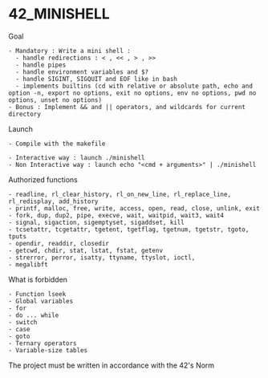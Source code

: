 # 42_MINISHELL

Goal

    - Mandatory : Write a mini shell :
      - handle redirections : < , << , > , >>
      - handle pipes
      - handle environment variables and $?
      - handle SIGINT, SIGQUIT and EOF like in bash
      - implements builtins (cd with relative or absolute path, echo and option -n, export no options, exit no options, env no options, pwd no options, unset no options) 
    - Bonus : Implement && and || operators, and wildcards for current directory
    
Launch

    - Compile with the makefile
    
    - Interactive way : launch ./minishell
    - Non Interactive way : launch echo "<cmd + arguments>" | ./minishell
    
Authorized functions

    - readline, rl_clear_history, rl_on_new_line, rl_replace_line, rl_redisplay, add_history
    - printf, malloc, free, write, access, open, read, close, unlink, exit
    - fork, dup, dup2, pipe, execve, wait, waitpid, wait3, wait4 
    - signal, sigaction, sigemptyset, sigaddset, kill
    - tcsetattr, tcgetattr, tgetent, tgetflag, tgetnum, tgetstr, tgoto, tputs
    - opendir, readdir, closedir
    - getcwd, chdir, stat, lstat, fstat, getenv
    - strerror, perror, isatty, ttyname, ttyslot, ioctl,
    - megalibft

What is forbidden

    - Function lseek
    - Global variables
    - for
    - do ... while
    - switch
    - case
    - goto
    - Ternary operators
    - Variable-size tables

The project must be written in accordance with the 42's Norm
